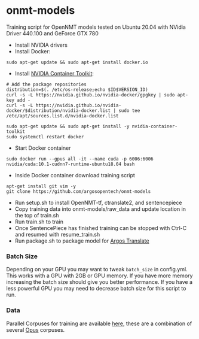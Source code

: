 # onmt-models
Training script for OpenNMT models tested on Ubuntu 20.04 with NVidia Driver 440.100 and GeForce GTX 780

- Install NVIDIA drivers
- Install Docker:
```
sudo apt-get update && sudo apt-get install docker.io
```
- Install [NVIDIA Container Toolkit](https://github.com/NVIDIA/nvidia-docker):
```
# Add the package repositories
distribution=$(. /etc/os-release;echo $ID$VERSION_ID)
curl -s -L https://nvidia.github.io/nvidia-docker/gpgkey | sudo apt-key add -
curl -s -L https://nvidia.github.io/nvidia-docker/$distribution/nvidia-docker.list | sudo tee /etc/apt/sources.list.d/nvidia-docker.list

sudo apt-get update && sudo apt-get install -y nvidia-container-toolkit
sudo systemctl restart docker
```
- Start Docker container 
```
sudo docker run --gpus all -it --name cuda -p 6006:6006 nvidia/cuda:10.1-cudnn7-runtime-ubuntu18.04 bash
```
- Inside Docker container download training script 
```
apt-get install git vim -y
git clone https://github.com/argosopentech/onmt-models
```
- Run setup.sh to install OpenNMT-tf, ctranslate2, and sentencepiece
- Copy training data into onmt-models/raw_data and update location in the top of train.sh
- Run train.sh to train
- Once SentencePiece has finished training can be stopped with Ctrl-C and resumed with resume_train.sh
- Run package.sh to package model for [Argos Translate](https://github.com/argosopentech/argos-translate)

### Batch Size
Depending on your GPU you may want to tweak ```batch_size``` in config.yml. This works with a GPU with 2GB or GPU memory. If you have more memory increasing the batch size should give you better performance. If you have a less powerful GPU you may need to decrease batch size for this script to run.

### Data
Parallel Corpuses for training are available [here](https://drive.google.com/drive/folders/1E_JMvYzP5wLGSF0wAulYNc5xGQHkVrDR?usp=sharing), these are a combination of several [Opus](http://opus.nlpl.eu/) corpuses.
 
